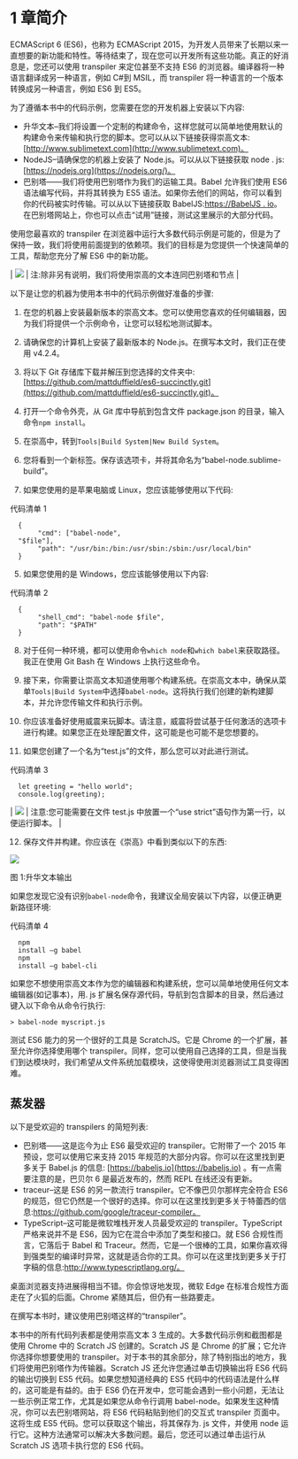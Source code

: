 #  1 章简介

ECMAScript 6 (ES6)，也称为 ECMAScript 2015，为开发人员带来了长期以来一直想要的新功能和特性。等待结束了，现在您可以开发所有这些功能。真正的好消息是，您还可以使用 transpiler 来定位甚至不支持 ES6 的浏览器。编译器将一种语言翻译成另一种语言，例如 C#到 MSIL，而 transpiler 将一种语言的一个版本转换成另一种语言，例如 ES6 到 ES5。

为了遵循本书中的代码示例，您需要在您的开发机器上安装以下内容:

*   升华文本–我们将设置一个定制的构建命令，这样您就可以简单地使用默认的构建命令来传输和执行您的脚本。您可以从以下链接获得崇高文本:[http://www.sublimetext.com](http://www.sublimetext.com)。
*   NodeJS–请确保您的机器上安装了 Node.js。可以从以下链接获取 node . js:[https://nodejs.org](https://nodejs.org/)。
*   巴别塔——我们将使用巴别塔作为我们的运输工具。Babel 允许我们使用 ES6 语法编写代码，并将其转换为 ES5 语法。如果你去他们的网站，你可以看到你的代码被实时传输。可以从以下链接获取 BabelJS:[https://BabelJS . io](https://babeljs.io)。在巴别塔网站上，你也可以点击“试用”链接，测试这里展示的大部分代码。

使用您最喜欢的 transpiler 在浏览器中运行大多数代码示例是可能的，但是为了保持一致，我们将使用前面提到的依赖项。我们的目标是为您提供一个快速简单的工具，帮助您充分了解 ES6 中的新功能。

| ![](../images/00003.gif) | 注:除非另有说明，我们将使用崇高的文本连同巴别塔和节点 |

以下是让您的机器为使用本书中的代码示例做好准备的步骤:

1.  在您的机器上安装最新版本的崇高文本。您可以使用您喜欢的任何编辑器，因为我们将提供一个示例命令，让您可以轻松地测试脚本。
2.  请确保您的计算机上安装了最新版本的 Node.js。在撰写本文时，我们正在使用 v4.2.4。
3.  将以下 Git 存储库下载并解压到您选择的文件夹中:[https://github.com/mattduffield/es6-succinctly.git](https://github.com/mattduffield/es6-succinctly.git)。
4.  打开一个命令外壳，从 Git 库中导航到包含文件 package.json 的目录，输入命令`npm install`。
5.  在崇高中，转到`Tools|Build System|New Build System`。

1.  您将看到一个新标签。保存该选项卡，并将其命名为“babel-node.sublime-build”。
2.  如果您使用的是苹果电脑或 Linux，您应该能够使用以下代码:

代码清单 1

```
  {
       "cmd": ["babel-node",
  "$file"],
       "path": "/usr/bin:/bin:/usr/sbin:/sbin:/usr/local/bin"
  }

```

5.  如果您使用的是 Windows，您应该能够使用以下内容:

代码清单 2

```
  {
       "shell_cmd": "babel-node $file",
       "path": "$PATH"
  }

```

8.  对于任何一种环境，都可以使用命令`which node`和`which babel`来获取路径。我正在使用 Git Bash 在 Windows 上执行这些命令。
9.  接下来，你需要让崇高文本知道使用哪个构建系统。在崇高文本中，确保从菜单`Tools|Build System`中选择`babel-node`。这将执行我们创建的新构建脚本，并允许您传输文件和执行示例。

7.  你应该准备好使用威震来玩脚本。请注意，威震将尝试基于任何激活的选项卡进行构建。如果您正在处理配置文件，这可能是也可能不是您想要的。
8.  如果您创建了一个名为“test.js”的文件，那么您可以对此进行测试。

代码清单 3

```
  let greeting = "hello world";
  console.log(greeting);

```

| ![](../images/00003.gif) | 注意:您可能需要在文件 test.js 中放置一个“use strict”语句作为第一行，以便运行脚本。 |

12.  保存文件并构建。你应该在《崇高》中看到类似以下的东西:

![](../images/00004.jpeg)

图 1:升华文本输出

如果您发现它没有识别`babel-node`命令，我建议全局安装以下内容，以便正确更新路径环境:

代码清单 4

```
  npm
  install –g babel
  npm
  install –g babel-cli

```

如果您不想使用崇高文本作为您的编辑器和构建系统，您可以简单地使用任何文本编辑器(如记事本)，用. js 扩展名保存源代码，导航到包含脚本的目录，然后通过键入以下命令从命令行执行:

`> babel-node myscript.js`

测试 ES6 能力的另一个很好的工具是 ScratchJS。它是 Chrome 的一个扩展，甚至允许你选择使用哪个 transpiler。同样，您可以使用自己选择的工具，但是当我们到达模块时，我们希望从文件系统加载模块，这使得使用浏览器测试工具变得困难。

## 蒸发器

以下是受欢迎的 transpilers 的简短列表:

*   巴别塔——这是迄今为止 ES6 最受欢迎的 transpiler。它附带了一个 2015 年预设，您可以使用它来支持 2015 年规范的大部分内容。你可以在这里找到更多关于 Babel.js 的信息: [https://babeljs.io](https://babeljs.io) 。有一点需要注意的是，巴贝尔 6 是最近发布的，然而 REPL 在线还没有更新。
*   traceur–这是 ES6 的另一款流行 transpiler。它不像巴贝尔那样完全符合 ES6 的规范，但它仍然是一个很好的选择。你可以在这里找到更多关于特蕾西的信息:https://github.com/google/traceur-compiler。
*   TypeScript–这可能是微软堆栈开发人员最受欢迎的 transpiler。TypeScript 严格来说并不是 ES6，因为它在混合中添加了类型和接口。就 ES6 合规性而言，它落后于 Babel 和 Traceur。然而，它是一个很棒的工具，如果你喜欢得到强类型的编译时异常，这就是适合你的工具。你可以在这里找到更多关于打字稿的信息:http://www.typescriptlang.org/。

桌面浏览器支持进展得相当不错。你会惊讶地发现，微软 Edge 在标准合规性方面走在了火狐的后面。Chrome 紧随其后，但仍有一些路要走。

在撰写本书时，建议使用巴别塔这样的“transpiler”。

本书中的所有代码列表都是使用崇高文本 3 生成的。大多数代码示例和截图都是使用 Chrome 中的 Scratch JS 创建的。Scratch JS 是 Chrome 的扩展；它允许你选择你想要使用的 transpiler。对于本书的其余部分，除了特别指出的地方，我们将使用巴别塔作为传输器。Scratch JS 还允许您通过单击切换输出将 ES6 代码的输出切换到 ES5 代码。如果您想知道经典的 ES5 代码中的代码语法是什么样的，这可能是有益的。由于 ES6 仍在开发中，您可能会遇到一些小问题，无法让一些示例正常工作，尤其是如果您从命令行调用 babel-node。如果发生这种情况，你可以去巴别塔网站，将 ES6 代码粘贴到他们的交互式 transpiler 页面中。这将生成 ES5 代码。您可以获取这个输出，将其保存为. js 文件，并使用 node 运行它。这种方法通常可以解决大多数问题。最后，您还可以通过单击运行从 Scratch JS 选项卡执行您的 ES6 代码。